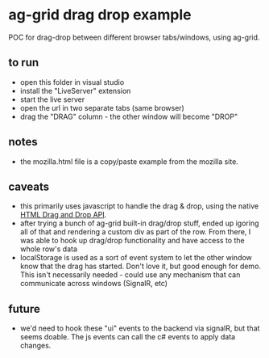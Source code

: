 # ag-grid drag drop example
POC for drag-drop between different browser tabs/windows, using ag-grid.

## to run
- open this folder in visual studio
- install the "LiveServer" extension
- start the live server
- open the url in two separate tabs (same browser)
- drag the "DRAG" column - the other window will become "DROP"

## notes
- the mozilla.html file is a copy/paste example from the mozilla site.

## caveats
- this primarily uses javascript to handle the drag & drop, using the native [HTML Drag and Drop API](https://developer.mozilla.org/en-US/docs/Web/API/HTML_Drag_and_Drop_API).
- after trying a bunch of ag-grid built-in drag/drop stuff, ended up igoring all of that and rendering a custom div as part of the row. From there, I was able to hook up drag/drop functionality and have access to the whole row's data
- localStorage is used as a sort of event system to let the other window know that the drag has started. Don't love it, but good enough for demo. This isn't necessarily needed - could use any mechanism that can communicate across windows (SignalR, etc)

## future
- we'd need to hook these "ui" events to the backend via signalR, but that seems doable. The js events can call the c# events to apply data changes.